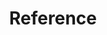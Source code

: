 ---
title: Reference
description: Reference theme logic for advanced config or development.
weight: 300
icon: "code_inspect.svg"
---
